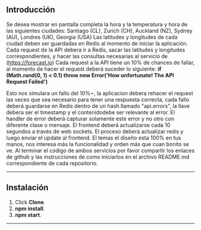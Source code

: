 ## Introducción

Se desea mostrar en pantalla completa la hora y la temperatura y hora de las siguientes ciudades:
Santiago (CL), Zurich (CH), Auckland (NZ), Sydney (AU), Londres (UK), Georgia (USA)
Las latitudes y longitudes de cada ciudad deben ser guardadas en Redis al momento de iniciar la aplicación.
Cada request de la API debera ir a Redis, sacar las latitudes y longitudes correspondientes, y hacer las consultas necesarias al servicio de (https://forecast.io)
Cada request a la API tiene un 10% de chances de fallar, al momento de hacer el request deberá suceder lo siguiente:
**if (Math.rand(0, 1) < 0.1) throw new Error('How unfortunate! The API Request Failed')**

Esto nos simulara un fallo del 10%~, la aplicacion debera rehacer el request las veces que sea necesario para tener una respuesta correcta, cada fallo deberá guardarse en Redis dentro de un hash llamado "api.errors", la llave debera ser el timestamp y el contenidodebe ser relevante al error. El handler de error deberá capturar solamente este error y no otro con diferente clase o mensaje.
El frontend deberá actualizarse cada 10 segundos a través de web sockets. El proceso deberá actualizar redis y luego enviar el update al frontend.
El temas el diseño esta 100% en tus manos, nos interesa más la funcionalidad y orden más que cuan bonito se ve.
Al terminar el código de ambos servicios por favor compartir los enlaces de github y las instrucciones de como iniciarlos en el archivo README.md correspondiente de cada repositorio.

---
## Instalación

1. Click **Clone**.
2. **npm install**.
3. **npm start**.

---